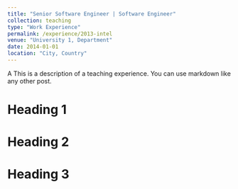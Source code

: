 ```yaml
---
title: "Senior Software Engineer | Software Engineer"
collection: teaching
type: "Work Experience"
permalink: /experience/2013-intel
venue: "University 1, Department"
date: 2014-01-01
location: "City, Country"
---
```


A This is a description of a teaching experience. You can use markdown like any other post.

Heading 1
======

Heading 2
======

Heading 3
======